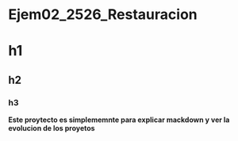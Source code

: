 # Ejem02_2526_Restauracion

# h1
## h2
### h3

**Este proytecto es simplememnte para explicar mackdown y ver la evolucion de los proyetos**
